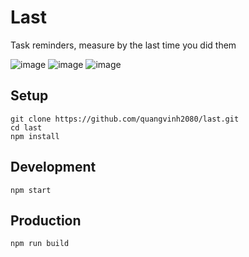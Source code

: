 # Last

Task reminders, measure by the last time you did them

![image](https://user-images.githubusercontent.com/9901814/224982609-29fefdfc-2e07-4bdb-8413-729b28c2b191.png)
![image](https://user-images.githubusercontent.com/9901814/226168967-95b57a0a-e341-4deb-8631-eb48f6dd2a65.png)
![image](https://user-images.githubusercontent.com/9901814/226168991-75a3816d-ef55-44f2-98b4-9144cac20aa8.png)



## Setup

```
git clone https://github.com/quangvinh2080/last.git
cd last
npm install
```

## Development

```
npm start
```

## Production

```
npm run build
```
